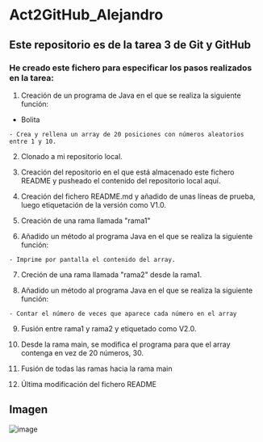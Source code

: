 # Act2GitHub_Alejandro
## Este repositorio es de la tarea 3 de Git y GitHub
### He creado este fichero para especificar los pasos realizados en la tarea:

1. Creación de un programa de Java en el que se realiza la siguiente función:
- Bolita
```
- Crea y rellena un array de 20 posiciones con números aleatorios entre 1 y 10.
```

2. Clonado a mi repositorio local.

3. Creación del repositorio en el que está almacenado este fichero README y pusheado el contenido del repositorio local aquí.

4. Creación del fichero README.md y añadido de unas líneas de prueba, luego etiquetación de la versión como V1.0.

5. Creación de una rama llamada "rama1" 

6. Añadido un método al programa Java en el que se realiza la siguiente función:
```
- Imprime por pantalla el contenido del array.
```
7. Creción de una rama llamada "rama2" desde la rama1.

8. Añadido un método al programa Java en el que se realiza la siguiente función:
```
- Contar el número de veces que aparece cada número en el array
```
9. Fusión entre rama1 y rama2 y etiquetado como V2.0.

10. Desde la rama main, se modifica el programa para que el array contenga en vez de 20 números, 30.

11. Fusión de todas las ramas hacia la rama main

12. Última modificación del fichero README

## Imagen
![image](https://cdn3.emoji.gg/emojis/2124_peepoClown.png)
